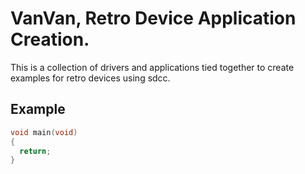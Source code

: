 # VanVan, Retro Device Application Creation.

This is a collection of drivers and applications tied together to create examples for retro devices using sdcc.

## Example

```c
void main(void)
{
  return;
}
```
